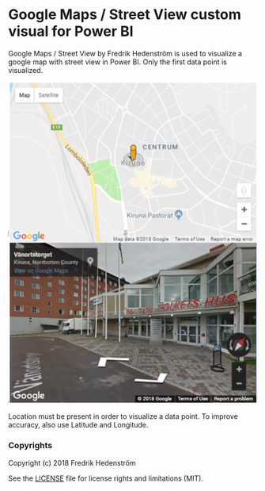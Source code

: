 # Google Maps / Street View custom visual for Power BI

Google Maps / Street View by Fredrik Hedenström is used to visualize a google map with street view in Power BI. Only the first data point is visualized.

![Alt text](assets/Screendump1.png?raw=true "Title")

Location must be present in order to visualize a data point. To improve accuracy, also use Latitude and Longitude.

### Copyrights

Copyright (c) 2018 Fredrik Hedenström

See the [LICENSE](/LICENSE) file for license rights and limitations (MIT).
